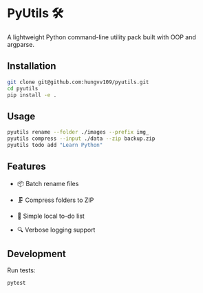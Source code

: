 # PyUtils 🛠️
A lightweight Python command-line utility pack built with OOP and argparse.

## Installation
```bash
git clone git@github.com:hungvv109/pyutils.git
cd pyutils
pip install -e .
```

## Usage
```bash
pyutils rename --folder ./images --prefix img_
pyutils compress --input ./data --zip backup.zip
pyutils todo add "Learn Python"
```

## Features
- 📦 Batch rename files

- 🗜️ Compress folders to ZIP

- 📝 Simple local to-do list

- 🔍 Verbose logging support

## Development
Run tests:
```bash
pytest
```